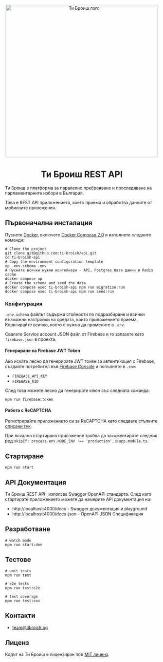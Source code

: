 <p align="center">
  <img align="center" src="docs/youCount_horizontal_RGB_color.png" alt="Ти Броиш лого" width="500px">
</p>

<h1 align="center">Ти Броиш REST API</h1>

Ти Броиш е платформа за паралелно преброяване и проследяване на парламентарните избори в България.

Това е REST API приложението, което приема и обработва данните от мобилните приложения.

## Първоначална инсталация

Пуснете [Docker][], включете [Docker Compose 2.0][] и изпълнете следните команди:

```shell
# Clone the project
git clone git@github.com:ti-broish/api.git
cd ti-broish-api
# Copy the environment configuration template
cp .env.schema .env
# Пуснете всички нужни контейнери - API, Postgres база данни и Redis cache
docker compose up
# Create the schema and seed the data
docker compose exec ti-broish-api npm run migration:run
docker compose exec ti-broish-api npm run seed:run
```

### Конфигурация

`.env.schema` файлът съдържа стойности по подразбиране и всички възможни настройки на средата,
които приложението приема. Коригирайте всичко, което е нужно да промените в `.env`.

Свалете Service account JSON файл от Firebase и го запазете като `firebase.json` в проекта.

#### Генериране на Firebase JWT Token

Ако искате лесно да генерирате JWT токен за автентикация с Firebase, създайте потребител във [Firebase Console](https://console.firebase.google.com/project/ti-broish/authentication/users) и попълнете в `.env`:

- `FIREBASE_API_KEY`
- `FIREBASE_UID`

След това можете лесно да генерирате ключ със следната команда:

```shell
npm run firebase:token
```

#### Работа с ReCAPTCHA

Регистрирайте приложението си за ReCAPTCHA като следвате стъпките [описани тук](https://firebase.google.com/docs/app-check/web/recaptcha-provider#project-setup).

При локално стартирано приложение трябва да закоментирате следния ред `skipIf: process.env.NODE_ENV !== 'production',` в `app.module.ts`.

## Стартиране

```shell
npm run start
```

## API Документация

Ти Броиш REST API- използва Swagger OpenAPI стандарта.
След като стартирате приложението можете да намерите API документация на:

- http://localhost:4000/docs - Swagger документация и playground
- http://localhost:4000/docs-json - OpenAPI JSON Спецификация

## Разработване

```shell
# watch mode
npm run start:dev
```

## Тестове

```shell
# unit tests
npm run test

# e2e tests
npm run test:e2e

# test coverage
npm run test:cov
```

## Контакти

- [team@tibroish.bg](mailto:team@tibroish.bg)

## Лиценз

Кодът на Ти Броиш е лицензиран под [MIT лиценз](https://github.com/nestjs/nest/blob/master/LICENSE).

[docker]: https://www.docker.com/products/docker-desktop
[docker compose 2.0]: https://docs.docker.com/compose/cli-command/#installing-compose-v2
